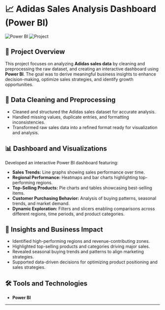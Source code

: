 # 📈 Adidas Sales Analysis Dashboard (Power BI)

![Power BI](https://img.shields.io/badge/Tool-Power_BI-yellow) ![Project](https://img.shields.io/badge/Project-Adidas_Sales_Analysis-blue)

## 🚀 Project Overview
This project focuses on analyzing **Adidas sales data** by cleaning and preprocessing the raw dataset, and creating an interactive dashboard using **Power BI**. The goal was to derive meaningful business insights to enhance decision-making, optimize sales strategies, and identify growth opportunities.

## 🧹 Data Cleaning and Preprocessing
- Cleaned and structured the Adidas sales dataset for accurate analysis.
- Handled missing values, duplicate entries, and formatting inconsistencies.
- Transformed raw sales data into a refined format ready for visualization and analysis.

## 📊 Dashboard and Visualizations
Developed an interactive Power BI dashboard featuring:
- **Sales Trends:** Line graphs showing sales performance over time.
- **Regional Performance:** Heatmaps and bar charts highlighting top-performing regions.
- **Top-Selling Products:** Pie charts and tables showcasing best-selling items.
- **Customer Purchasing Behavior:** Analysis of buying patterns, seasonal trends, and market demand.
- **Dynamic Exploration:** Filters and slicers enabling comparisons across different regions, time periods, and product categories.

## 🧠 Insights and Business Impact
- Identified high-performing regions and revenue-contributing zones.
- Highlighted top-selling products and categories driving major sales.
- Revealed seasonal buying trends and patterns to align marketing strategies.
- Supported data-driven decisions for optimizing product positioning and sales strategies.

## 🛠️ Tools and Technologies
- **Power BI**

---

